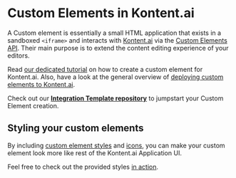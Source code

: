 # Custom Elements in Kontent.ai
A Custom element is essentially a small HTML application that exists in a sandboxed `<iframe>` and interacts with [Kontent.ai](https://kontent.ai/) via the [Custom Elements API](https://kontent.ai/learn/reference/custom-elements-js-api). Their main purpose is to extend the content editing experience of your editors. 

Read [our dedicated tutorial](./New-Custom-Element.md) on how to create a custom element for Kontent.ai.
Also, have a look at the general overview of [deploying custom elements to Kontent.ai](https://kontent.ai/learn/tutorials/develop-apps/integrate/content-editing-extensions).


Check out our [**Integration Template repository**](https://github.com/kontent-ai/custom-element-template-react) to jumpstart your Custom Element creation.

## Styling your custom elements

By including [custom element styles](../examples/custom-element-sample-css/styles.css) and [icons](../examples/custom-element-sample-css/kontent-ai-icons-v3.0.1.woff2), you can make your custom element look more like rest of the Kontent.ai Application UI.

Feel free to check out the provided styles [in action](https://kontent-ai.github.io/examples/custom-element-sample-css/). 